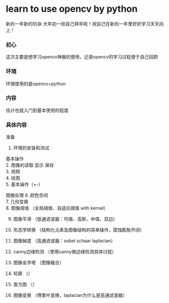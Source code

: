# learn to use opencv by python
新的一年新的坑😄
大年初一给自己拜年啦！祝自己在新的一年里好好学习天天向上！

### 初心
这次主要是想学习opencv神器的使用，记录opencv的学习过程便于自己回顾
### 环境
环境使用的是opencv+python
### 内容
估计也就入门到基本使用的程度
### 具体内容
  
准备  
1. 环境的安装和测试  
  
基本操作  
2. 图像的读取 显示 保存  
3. 视频  
4. 绘图  
5. 基本操作（+-）  
  
图像处理
6. 颜色空间  
7. 几何变换  
8. 图像阈值			（全局阈值、自适应阈值 with kernel）
  
9. 图像平滑    		（低通滤波器：均值、高斯、中值、双边）
  
10. 形态学转换 		（结构化元素及图像结构的简单操作，腐蚀膨胀开闭）
  
11. 图像梯度		（高通滤波器：sobel schaar laplacian）
  
12. canny边缘检测	（使用canny做边缘检测具体过程）
  
13. 图像金字塔		（图像融合）
  
14. 轮廓			（）
  
15. 直方图			（）
  
16. 图像变换		（傅里叶变换，laplacian为什么是高通滤波器）
  
